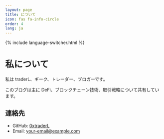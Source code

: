 ```yaml
---
layout: page
title: について
icon: fas fa-info-circle
order: 4
lang: ja
---
```


{% include language-switcher.html %}

# 私について

私は traderL、ギーク、トレーダー、ブロガーです。

このブログは主に DeFi、ブロックチェーン技術、取引戦略について共有しています。

## 連絡先

- GitHub: [0xtraderL](https://github.com/0xtraderL)
- Email: your-email@example.com 